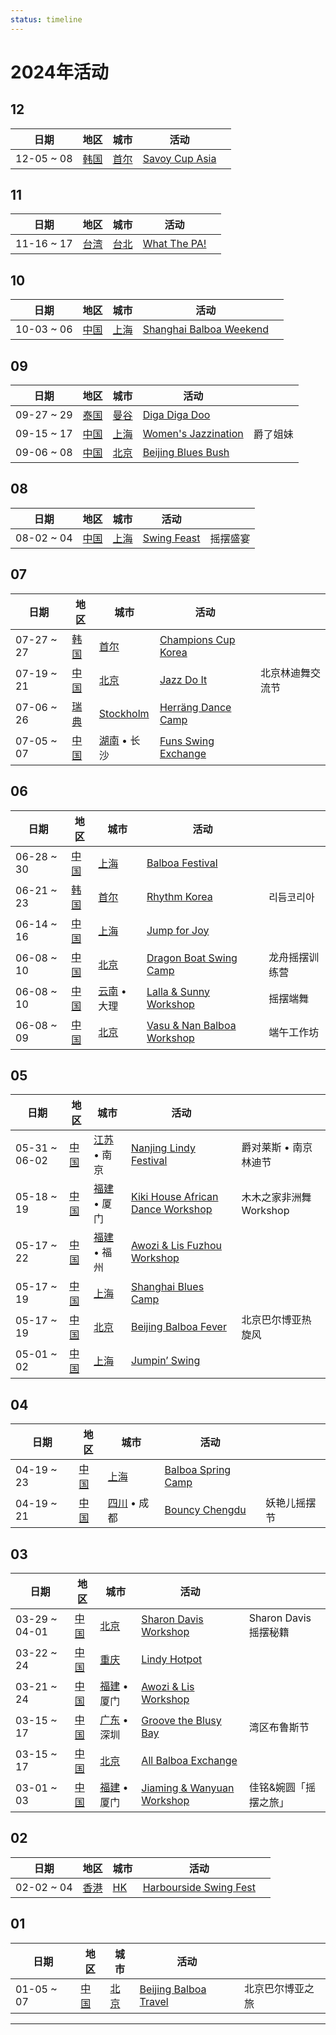 ```yaml
---
status: timeline
---
```


# 2024年活动

## 12

| 日期 | 地区 | 城市 | 活动 | |
| --- | --- | --- | --- | --- |
| 12-05 ~ 08 | [韩国](2024/ko_KR/index.md) | [首尔](2024/ko_KR/Seoul.md) | [Savoy Cup Asia](2024/ko_KR/savoy-cup-asia.md) |  |

## 11

| 日期 | 地区 | 城市 | 活动 | |
| --- | --- | --- | --- | --- |
| 11-16 ~ 17 | [台湾](2024/zh_TW/index.md) | [台北](2024/zh_TW/Taipei.md) | [What The PA!](2024/zh_TW/what-the-pa.md) |  |

## 10

| 日期 | 地区 | 城市 | 活动 | |
| --- | --- | --- | --- | --- |
| 10-03 ~ 06 | [中国](2024/zh_CN/index.md) | [上海](2024/zh_CN/Shanghai.md) | [Shanghai Balboa Weekend](2024/zh_CN/shanghai-balboa-weekend.md) |  |

## 09

| 日期 | 地区 | 城市 | 活动 | |
| --- | --- | --- | --- | --- |
| 09-27 ~ 29 | [泰国](2024/th_TH/index.md) | [曼谷](2024/th_TH/Bangkok.md) | [Diga Diga Doo](2024/th_TH/diga-diga-doo.md) |  |
| 09-15 ~ 17 | [中国](2024/zh_CN/index.md) | [上海](2024/zh_CN/Shanghai.md) | [Women's Jazzination](2024/zh_CN/womens-jazzination.md) | 爵了姐妹 |
| 09-06 ~ 08 | [中国](2024/zh_CN/index.md) | [北京](2024/zh_CN/Beijing.md) | [Beijing Blues Bush](2024/zh_CN/beijing-blues-bush.md) |  |

## 08

| 日期 | 地区 | 城市 | 活动 | |
| --- | --- | --- | --- | --- |
| 08-02 ~ 04 | [中国](2024/zh_CN/index.md) | [上海](2024/zh_CN/Shanghai.md) | [Swing Feast](2024/zh_CN/swing-feast.md) | 摇摆盛宴 |

## 07

| 日期 | 地区 | 城市 | 活动 | |
| --- | --- | --- | --- | --- |
| 07-27 ~ 27 | [韩国](2024/ko_KR/index.md) | [首尔](2024/ko_KR/Seoul.md) | [Champions Cup Korea](2024/ko_KR/champions-cup-korea.md) |  |
| 07-19 ~ 21 | [中国](2024/zh_CN/index.md) | [北京](2024/zh_CN/Beijing.md) | [Jazz Do It](2024/zh_CN/jazz-do-it.md) | 北京林迪舞交流节 |
| 07-06 ~ 26 | [瑞典](2024/sv_SE/index.md) | [Stockholm](2024/sv_SE/Stockholm.md) | [Herräng Dance Camp](2024/sv_SE/herrang-dance-camp.md) |  |
| 07-05 ~ 07 | [中国](2024/zh_CN/index.md) | [湖南](2024/zh_CN/Hunan.md) • 长沙 | [Funs Swing Exchange](2024/zh_CN/funs-swing-exchange.md) |  |

## 06

| 日期 | 地区 | 城市 | 活动 | |
| --- | --- | --- | --- | --- |
| 06-28 ~ 30 | [中国](2024/zh_CN/index.md) | [上海](2024/zh_CN/Shanghai.md) | [Balboa Festival](2024/zh_CN/balboa-festival.md) |  |
| 06-21 ~ 23 | [韩国](2024/ko_KR/index.md) | [首尔](2024/ko_KR/Seoul.md) | [Rhythm Korea](2024/ko_KR/rhythm-korea.md) | 리듬코리아 |
| 06-14 ~ 16 | [中国](2024/zh_CN/index.md) | [上海](2024/zh_CN/Shanghai.md) | [Jump for Joy](2024/zh_CN/jump-for-joy.md) |  |
| 06-08 ~ 10 | [中国](2024/zh_CN/index.md) | [北京](2024/zh_CN/Beijing.md) | [Dragon Boat Swing Camp](2024/zh_CN/dragon-boat-swing-camp.md) | 龙舟摇摆训练营 |
| 06-08 ~ 10 | [中国](2024/zh_CN/index.md) | [云南](2024/zh_CN/Yunnan.md) • 大理 | [Lalla & Sunny Workshop](2024/zh_CN/dali-lalla-n-sunny-workshop.md) | 摇摆端舞 |
| 06-08 ~ 09 | [中国](2024/zh_CN/index.md) | [北京](2024/zh_CN/Beijing.md) | [Vasu & Nan Balboa Workshop](2024/zh_CN/vasu-n-nan-balboa-workshop.md) | 端午工作坊 |

## 05

| 日期 | 地区 | 城市 | 活动 | |
| --- | --- | --- | --- | --- |
| 05-31 ~ 06-02 | [中国](2024/zh_CN/index.md) | [江苏](2024/zh_CN/Jiangsu.md) • 南京 | [Nanjing Lindy Festival](2024/zh_CN/nanjing-lindy-festival.md) | 爵对莱斯 • 南京林迪节 |
| 05-18 ~ 19 | [中国](2024/zh_CN/index.md) | [福建](2024/zh_CN/Fujian.md) • 厦门 | [Kiki House African Dance Workshop](2024/zh_CN/xiamen-kiki-house-african-dance-workshop.md) | 木木之家非洲舞 Workshop |
| 05-17 ~ 22 | [中国](2024/zh_CN/index.md) | [福建](2024/zh_CN/Fujian.md) • 福州 | [Awozi & Lis Fuzhou Workshop](2024/zh_CN/awozi-n-lis-fuzhou-workshop.md) |  |
| 05-17 ~ 19 | [中国](2024/zh_CN/index.md) | [上海](2024/zh_CN/Shanghai.md) | [Shanghai Blues Camp](2024/zh_CN/shanghai-blues-camp.md) |  |
| 05-17 ~ 19 | [中国](2024/zh_CN/index.md) | [北京](2024/zh_CN/Beijing.md) | [Beijing Balboa Fever](2024/zh_CN/beijing-balboa-fever.md) | 北京巴尔博亚热旋风 |
| 05-01 ~ 02 | [中国](2024/zh_CN/index.md) | [上海](2024/zh_CN/Shanghai.md) | [Jumpin’ Swing](2024/zh_CN/jumping-swing.md) |  |

## 04

| 日期 | 地区 | 城市 | 活动 | |
| --- | --- | --- | --- | --- |
| 04-19 ~ 23 | [中国](2024/zh_CN/index.md) | [上海](2024/zh_CN/Shanghai.md) | [Balboa Spring Camp](2024/zh_CN/balboa-spring-camp.md) |  |
| 04-19 ~ 21 | [中国](2024/zh_CN/index.md) | [四川](2024/zh_CN/Sichuan.md) • 成都 | [Bouncy Chengdu](2024/zh_CN/bouncy-chengdu.md) | 妖艳儿摇摆节 |

## 03

| 日期 | 地区 | 城市 | 活动 | |
| --- | --- | --- | --- | --- |
| 03-29 ~ 04-01 | [中国](2024/zh_CN/index.md) | [北京](2024/zh_CN/Beijing.md) | [Sharon Davis Workshop](2024/zh_CN/beijing-sharon-davis-workshop.md) | Sharon Davis 摇摆秘籍 |
| 03-22 ~ 24 | [中国](2024/zh_CN/index.md) | [重庆](2024/zh_CN/Chongqing.md) | [Lindy Hotpot](2024/zh_CN/lindy-hotpot.md) |  |
| 03-21 ~ 24 | [中国](2024/zh_CN/index.md) | [福建](2024/zh_CN/Fujian.md) • 厦门 | [Awozi & Lis Workshop](2024/zh_CN/xiamen-awozi-n-lis-workshop.md) |  |
| 03-15 ~ 17 | [中国](2024/zh_CN/index.md) | [广东](2024/zh_CN/Guangdong.md) • 深圳 | [Groove the Blusy Bay](2024/zh_CN/groove-the-blusy-bay.md) | 湾区布鲁斯节 |
| 03-15 ~ 17 | [中国](2024/zh_CN/index.md) | [北京](2024/zh_CN/Beijing.md) | [All Balboa Exchange](2024/zh_CN/all-balboa-exchange.md) |  |
| 03-01 ~ 03 | [中国](2024/zh_CN/index.md) | [福建](2024/zh_CN/Fujian.md) • 厦门 | [Jiaming & Wanyuan Workshop](2024/zh_CN/xiamen-jiaming-n-wanyuan-workshop.md) | 佳铭&婉圆「摇摆之旅」 |

## 02

| 日期 | 地区 | 城市 | 活动 | |
| --- | --- | --- | --- | --- |
| 02-02 ~ 04 | [香港](2024/zh_HK/index.md) | [HK](2024/zh_HK/HK.md) | [Harbourside Swing Fest](2024/zh_HK/harbourside-swing-fest.md) |  |

## 01

| 日期 | 地区 | 城市 | 活动 | |
| --- | --- | --- | --- | --- |
| 01-05 ~ 07 | [中国](2024/zh_CN/index.md) | [北京](2024/zh_CN/Beijing.md) | [Beijing Balboa Travel](2024/zh_CN/beijing-balboa-travel.md) | 北京巴尔博亚之旅 |

---

